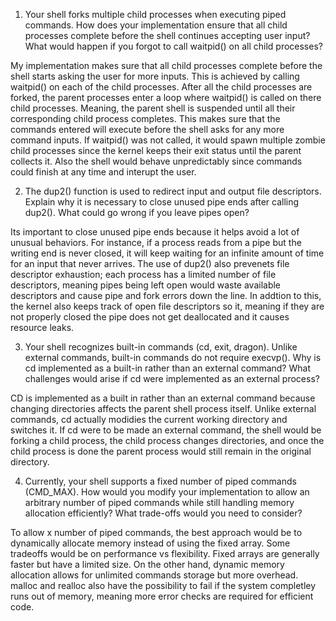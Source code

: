 1. Your shell forks multiple child processes when executing piped commands. How does your implementation ensure that all child processes complete before the shell continues accepting user input? What would happen if you forgot to call waitpid() on all child processes?

My implementation makes sure that all child processes complete before the shell starts asking the user for more inputs. This is achieved by calling waitpid() on each of the child processes. After all the child processes are forked, the parent processes enter a loop where waitpid() is called on there child processes. Meaning, the parent shell is suspended until all their corresponding child process completes. This makes sure that the commands entered will execute before the shell asks for any more command inputs. If waitpid() was not called, it would spawn multiple zombie child processes since the kernel keeps their exit status until the parent collects it. Also the shell would behave unpredictably since commands could finish at any time and interupt the user. 

2. The dup2() function is used to redirect input and output file descriptors. Explain why it is necessary to close unused pipe ends after calling dup2(). What could go wrong if you leave pipes open?

Its important to close unused pipe ends because it helps avoid a lot of unusual behaviors. For instance, if a process reads from a pipe but the writing end is never closed, it will keep waiting for an infinite amount of time for an input that never arrives. The use of dup2() also prevenets file descriptor exhaustion; each process has a limited number of file descriptors, meaning pipes being left open would waste available descriptors and cause pipe and fork errors down the line. In addtion to this, the kernel also keeps track of open file descriptors so it, meaning if they are not properly closed the pipe does not get deallocated and it causes resource leaks. 


3. Your shell recognizes built-in commands (cd, exit, dragon). Unlike external commands, built-in commands do not require execvp(). Why is cd implemented as a built-in rather than an external command? What challenges would arise if cd were implemented as an external process?

CD is implemented as a built in rather than an external command because changing directories affects the parent shell process itself. Unlike external commands, cd actually modidies the current working directory and switches it. If cd were to be made an external command, the shell would be forking a child process, the child process changes directories, and once the child process is done the parent process would still remain in the original directory.

4. Currently, your shell supports a fixed number of piped commands (CMD_MAX). How would you modify your implementation to allow an arbitrary number of piped commands while still handling memory allocation efficiently? What trade-offs would you need to consider?

To allow x number of piped commands, the best approach would be to dynamically allocate memory instead of using the fixed array. Some tradeoffs would be on performance vs flexibility. Fixed arrays are generally faster but have a limited size. On the other hand, dynamic memory allocation allows for unlimited commands storage but more overhead. malloc and realloc also have the possibility to fail if the system completley runs out of memory, meaning more error checks are required for efficient code. 
